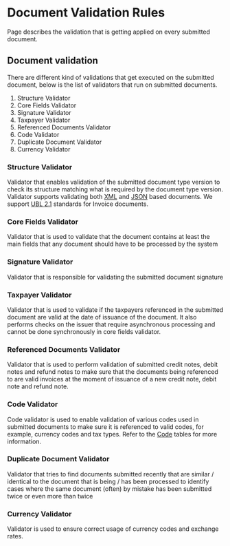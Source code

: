 # Document Validation Rules

Page describes the validation that is getting applied on every submitted document.

## Document validation

There are different kind of validations that get executed on the submitted document, below is the list of validators that run on submitted documents.

1. Structure Validator
2. Core Fields Validator
3. Signature Validator
4. Taxpayer Validator
5. Referenced Documents Validator
6. Code Validator
7. Duplicate Document Validator
8. Currency Validator

### Structure Validator

Validator that enables validation of the submitted document type version to check its structure matching what is required by the document type version. Validator supports validating both [XML](https://docs.oasis-open.org/ubl/UBL-2.1.html) and [JSON](https://docs.oasis-open.org/ubl/UBL-2.1-JSON/v2.0/cnd01/UBL-2.1-JSON-v2.0-cnd01.html) based documents. We support [UBL 2.1](https://docs.oasis-open.org/ubl/UBL-2.1.html) standards for Invoice documents.

### Core Fields Validator

Validator that is used to validate that the document contains at least the main fields that any document should have to be processed by the system

### Signature Validator

Validator that is responsible for validating the submitted document signature

### Taxpayer Validator

Validator that is used to validate if the taxpayers referenced in the submitted document are valid at the date of issuance of the document. It also performs checks on the issuer that require asynchronous processing and cannot be done synchronously in core fields validator.

### Referenced Documents Validator

Validator that is used to perform validation of submitted credit notes, debit notes and refund notes to make sure that the documents being referenced to are valid invoices at the moment of issuance of a new credit note, debit note and refund note.

### Code Validator

Code validator is used to enable validation of various codes used in submitted documents to make sure it is referenced to valid codes, for example, currency codes and tax types. Refer to the [Code](/codes/) tables for more information.

### Duplicate Document Validator

Validator that tries to find documents submitted recently that are similar / identical to the document that is being / has been processed to identify cases where the same document (often) by mistake has been submitted twice or even more than twice

### Currency Validator

Validator is used to ensure correct usage of currency codes and exchange rates. 